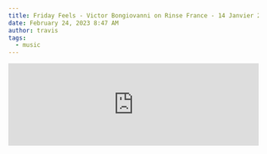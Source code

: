 ```yaml
---
title: Friday Feels - Victor Bongiovanni on Rinse France - 14 Janvier 2023
date: February 24, 2023 8:47 AM
author: travis
tags:
  - music
---
```

<iframe width="100%" height="166" scrolling="no" frameborder="no" allow="autoplay" src="https://w.soundcloud.com/player/?url=https%3A//api.soundcloud.com/tracks/1423811230&color=%23ff5500&auto_play=false&hide_related=false&show_comments=true&show_user=true&show_reposts=false&show_teaser=true"></iframe>
